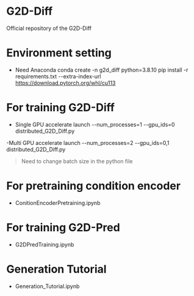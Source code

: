 # G2D-Diff
Official repository of the G2D-Diff

# Environment setting
- Need Anaconda
conda create -n g2d_diff python=3.8.10
pip install -r requirements.txt --extra-index-url https://download.pytorch.org/whl/cu113

# For training G2D-Diff
- Single GPU
accelerate launch --num_processes=1 --gpu_ids=0 distributed_G2D_Diff.py

-Multi GPU
accelerate launch --num_processes=2 --gpu_ids=0,1 distributed_G2D_Diff.py
> Need to change batch size in the python file

# For pretraining condition encoder
- ConitionEncoderPretraining.ipynb

# For training G2D-Pred
- G2DPredTraining.ipynb

# Generation Tutorial
- Generation_Tutorial.ipynb

